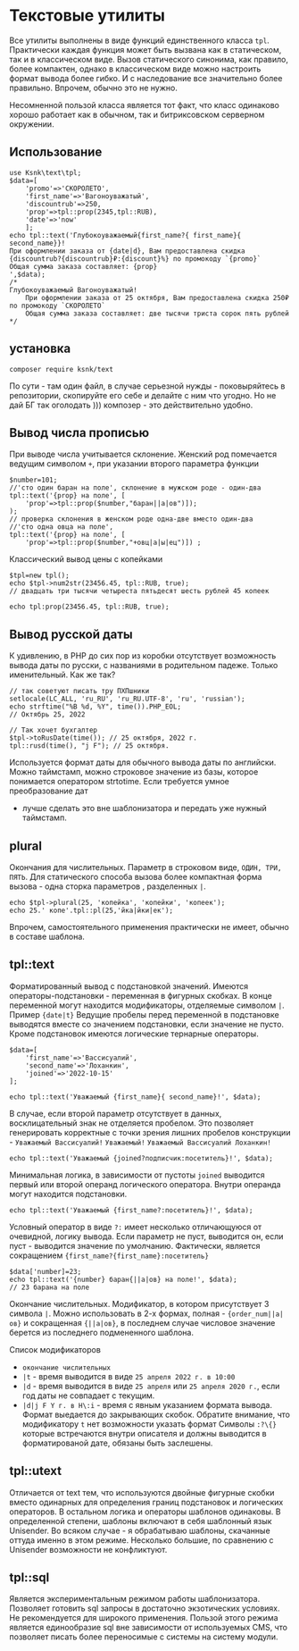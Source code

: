 # Текстовые утилиты

Все утилиты выполнены в виде функций единственного класса `tpl`. Практически каждая функция может 
быть вызвана как в статическом, так и в классическом виде. Вызов статического 
синонима, как правило, более компактен, однако в классическом виде можно настроить 
формат вывода более гибко. И с наследование все значительно более правильно. Впрочем, обычно это не нужно.

Несомненной пользой класса является тот факт, что класс одинаково хорошо работает как в обычном, 
так и битриксовском серверном окружении. 

## Использование

    use Ksnk\text\tpl;
    $data=[
        'promo'=>'СКОРОЛЕТО',
        'first_name'=>'Вагоноуважатый',
        'discountrub'=>250,
        'prop'=>tpl::prop(2345,tpl::RUB),
        'date'=>'now'
        ];
    echo tpl::text('Глубокоуважаемый{first_name?{ first_name}{ second_name}}!
    При оформлении заказа от {date|d}, Вам предоставлена скидка {discountrub?{discountrub}₽:{discount}%} по промокоду `{promo}`
    Общая сумма заказа составляет: {prop}
    ',$data);
    /*
    Глубокоуважаемый Вагоноуважатый!
        При оформлении заказа от 25 октября, Вам предоставлена скидка 250₽ по промокоду `СКОРОЛЕТО`
        Общая сумма заказа составляет: две тысячи триста сорок пять рублей
    */

    
## установка

    composer require ksnk/text
    
По сути - там один файл, в случае серьезной нужды - поковыряйтесь в репозитории, скопируйте его 
себе и делайте с ним что угодно. Но не дай БГ так оголодать ))) композер - это действительно удобно.           

## Вывод числа прописью

При выводе числа учитывается склонение. Женский род помечается ведущим символом `+`, 
при указании второго параметра функции

    $number=101;
    //'сто один баран на поле', склонение в мужском роде - один-два
    tpl::text('{prop} на поле', [
        'prop'=>tpl::prop($number,"баран||а|ов")]);
    );
    // проверка склонения в женском роде одна-две вместо один-два
    //'сто одна овца на поле',
    tpl::text('{prop} на поле', [
        'prop'=>tpl::prop($number,"+овц|а|ы|ец")]) ;
        
Классический вывод цены с копейками        

    $tpl=new tpl();
    echo $tpl->num2str(23456.45, tpl::RUB, true);
    // двадцать три тысячи четыреста пятьдесят шесть рублей 45 копеек
    
    echo tpl:prop(23456.45, tpl::RUB, true);
 
## Вывод русской даты

К удивлению, в PHP до сих пор из коробки отсутствует возможность вывода даты по русски, с названиями в 
родительном падеже. Только именительный. Как же так?

    // так советуют писать тру ПХПшники
    setlocale(LC_ALL, 'ru_RU', 'ru_RU.UTF-8', 'ru', 'russian');
    echo strftime("%B %d, %Y", time()).PHP_EOL;
    // Октябрь 25, 2022

    // Так хочет бухгалтер
    $tpl->toRusDate(time()); // 25 октября, 2022 г.
    tpl::rusd(time(), "j F"); // 25 октября.
    
Используется формат даты для обычного вывода даты по английски. Можно таймстамп, можно строковое 
значение из базы, которое понимается оператором strtotime. Если требуется умное преобразование дат 
- лучше сделать это вне шаблонизатора и передать уже нужный таймстамп.  

## plural

Окончания для числительных. Параметр в строковом виде, `ОДИН, ТРИ, ПЯТЬ`. 
Для статического способа вызова более компактная форма вызова - одна сторка параметров , 
разделенных `|`.

    echo $tpl->plural(25, 'копейка', 'копейки', 'копеек');
    echo 25.' копе'.tpl::pl(25,'йка|йки|ек');
    
Впрочем, самостоятельного применения практически не имеет, обычно в составе шаблона.    

## tpl::text

Форматированный вывод с подстановкой значений. Имеются операторы-подстановки - переменная в фигурных 
скобках. В конце переменной могут находится модификаторы, отделяемые символом `|`. Пример `{date|t}`
Ведущие пробелы перед переменной в подстановке выводятся вместе со значением подстановки, если значение не пусто.
Кроме подстановок имеются логические тернарные операторы.

    $data=[
        'first_name'=>'Вассисуалий',
        'second_name'=>'Лоханкин',
        'joined'=>'2022-10-15'
    ];
    
    echo tpl::text('Уважаемый {first_name}{ second_name}!', $data);
    
В случае, если второй параметр отсутствует в данных, восклицательный знак 
не отделяется пробелом. Это позволяет генерировать корректные с точки зрения лишних 
пробелов конструкции - `Уважаемый Вассисуалий!` `Уважаемый!` `Уважаемый Вассисуалий Лоханкин!`

    echo tpl::text('Уважаемый {joined?подписчик:посетитель}!', $data);
  
Минимальная логика, в зависимости от пустоты  `joined` выводится первый или второй 
операнд логического оператора. Внутри операнда могут находится подстановки.

    echo tpl::text('Уважаемый {first_name?:посетитель}!', $data);
    
Условный оператор в виде  `?:` имеет несколько отличающуюся от очевидной, логику вывода. 
Если параметр не пуст, выводится он, если пуст - выводится значение по умолчанию. 
Фактически, является сокращением 
`{first_name?{first_name}:посетитель}`
   
    $data['number]=23;
    echo tpl::text('{number} баран{||а|ов} на поле!', $data);
    // 23 барана на поле
    
Окончание числительных. Модификатор, в котором присутствует 3 символа `|`.
 Можно использовать в 2-х формах, полная -  `{order_num||а|ов}` и сокращенная `{||а|ов}`, 
 в последнем случае числовое значение берется из последнего подмененного шаблона. 
   
Список модификаторов
- `окончание числительных`
- `|t` - время выводится в виде `25 апреля 2022 г. в 10:00`
- `|d` - время выводится в виде `25 апреля` или `25 апреля 2020 г.`, 
если год даты не совпадает с текущим.
- `|d|j F Y г. в H\:i` - время с явным указанием формата вывода. Формат 
выедается до закрывающих скобок. Обратите внимание, что модификатору `t` нет возможности указать формат
Символы `:?\{}` которые встречаются внутри описателя и должны выводится в 
форматированой дате, обязаны быть заслешены.

## tpl::utext

Отличается от text тем, что используются двойные фигурные скобки вместо одинарных 
для определения границ подстановок и логических операторов. В остальном логика и операторы шаблонов
одинаковы.
В определенной степени, шаблоны включают в себя шаблонный язык Unisender. 
Во всяком случае - я обрабатываю шаблоны, скачанные оттуда именно в этом  режиме. 
Несколько большие, по сравнению с Unisender возможности не конфликтуют.
 
## tpl::sql

Является экспериментальным режимом работы шаблонизатора. Позволяет готовить 
sql запросы в достаточно экзотических условиях. Не рекомендуется
для широкого применения. Пользой этого режима является единообразие 
sql вне зависимости от используемых CMS, что позволяет писать более 
переносимые с системы на систему модули.